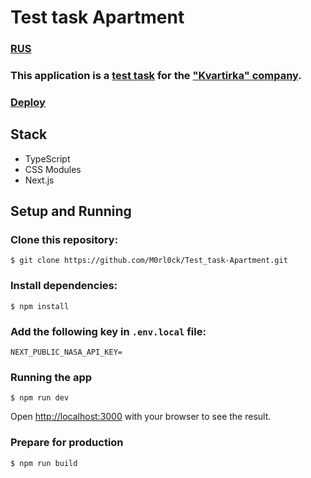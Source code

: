 # Test task Apartment

### [RUS](https://github.com/M0rl0ck/Test_task-Apartment/blob/main/README_RUS.md)

### This application is a [test task](https://docs.google.com/document/d/1bSC3hgaYe69FJFKKNFHKokJ2Rs0bxkYQ9ixnBS8xn-M/edit#heading=h.zhvqi4h9zsj2) for the ["Kvartirka" company](https://kvartirka.com/).

### [Deploy](https://test-task-apartment.vercel.app/)

## Stack

- TypeScript
- CSS Modules
- Next.js

## Setup and Running

### Clone this repository:

`$ git clone https://github.com/M0rl0ck/Test_task-Apartment.git`

### Install dependencies:

`$ npm install`

### Add the following key in `.env.local` file:

`NEXT_PUBLIC_NASA_API_KEY=`

### Running the app

```
$ npm run dev
```

Open [http://localhost:3000](http://localhost:3000) with your browser to see the result.


### Prepare for production

`$ npm run build`
